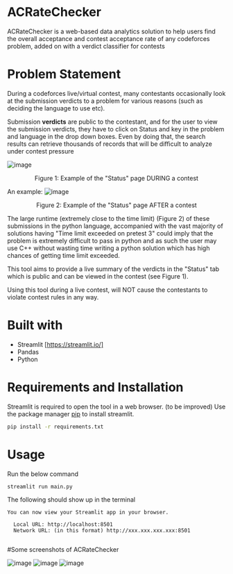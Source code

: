 # ACRateChecker

ACRateChecker is a web-based data analytics solution to help users find the overall acceptance and contest acceptance rate of any codeforces problem, added on with a verdict classifier for contests

# Problem Statement

During a codeforces live/virtual contest, many contestants occasionally look at the submission verdicts to a problem for various reasons (such as deciding the language to use etc). 

Submission **verdicts** are public to the contestant, and for the user to view the submission verdicts, they have to click on Status and key in the problem and language in the drop down boxes. Even by doing that, the search results can retrieve thousands of records that will be difficult to analyze under contest pressure

![image](https://user-images.githubusercontent.com/100673850/214788853-31e13002-b6e3-44f1-af6a-8bc12a37aee3.png)
<p style="text-align: center;"> Figure 1: Example of the "Status" page DURING a contest </p>

An example:
![image](https://user-images.githubusercontent.com/100673850/214785248-08d6bb62-78e6-4e79-adfb-6d48fe8a8603.png)
<p style="text-align: center;"> Figure 2: Example of the "Status" page AFTER a contest </p>

The large runtime (extremely close to the time limit) (Figure 2) of these submissions in the python language, accompanied with the vast majority of solutions having "Time limit exceeded on pretest 3" could imply that the problem is extremely difficult to pass in python and as such the user may use C++ without wasting time writing a python solution which has high chances of getting time limit exceeded.

This tool aims to provide a live summary of the verdicts in the "Status" tab which is public and can be viewed in the contest (see Figure 1).

Using this tool during a live contest, will NOT cause the contestants to violate contest rules in any way. 


# Built with

- Streamlit [https://streamlit.io/]
- Pandas
- Python 

# Requirements and Installation

Streamlit is required to open the tool in a web browser. (to be improved)
Use the package manager [pip](https://pip.pypa.io/en/stable/) to install streamlit.

```bash
pip install -r requirements.txt
```

# Usage

Run the below command
```bash
streamlit run main.py
```

The following should show up in the terminal
```
You can now view your Streamlit app in your browser.

  Local URL: http://localhost:8501
  Network URL: (in this format) http://xxx.xxx.xxx.xxx:8501 
  
```

#Some screenshots of ACRateChecker

![image](https://user-images.githubusercontent.com/100673850/215093277-51dcda52-87ca-4054-8134-c182d9bfc9a7.png)
![image](https://user-images.githubusercontent.com/100673850/215093344-c4638958-29be-4e19-af82-efaf0a3f9ad0.png)
![image](https://user-images.githubusercontent.com/100673850/215093363-db125e57-084d-47ad-94c7-08c76c651c6a.png)

